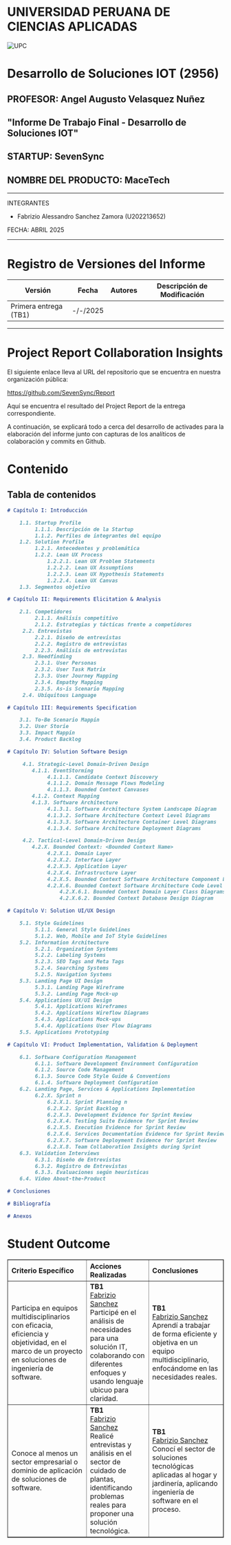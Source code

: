 # UNIVERSIDAD PERUANA DE CIENCIAS APLICADAS

![UPC](assets/UPC_logo_transparente.png)

# Desarrollo de Soluciones IOT (2956)

## PROFESOR: Angel Augusto Velasquez Nuñez

## "Informe De Trabajo Final - Desarrollo de Soluciones IOT"

## STARTUP: SevenSync

## NOMBRE DEL PRODUCTO: MaceTech

---

INTEGRANTES

- Fabrizio Alessandro Sanchez Zamora (U202213652)

FECHA: ABRIL 2025

---

# Registro de Versiones del Informe

| Versión               | Fecha    | Autores | Descripción de Modificación |
| --------------------- | -------- | ------- | --------------------------- |
| Primera entrega (TB1) | -/-/2025 |         |                             |

---

# Project Report Collaboration Insights

El siguiente enlace lleva al URL del repositorio que se encuentra en nuestra
organización pública:

https://github.com/SevenSync/Report

Aquí se encuentra el resultado del Project Report de la entrega correspondiente.

A continuación, se explicará todo a cerca del desarrollo de activades para la
elaboración del informe junto con capturas de los analíticos de colaboración y commits en Github.

# Contenido

## Tabla de contenidos

```markdown
# Capítulo I: Introducción

    1.1. Startup Profile
         1.1.1. Descripción de la Startup
         1.1.2. Perfiles de integrantes del equipo
    1.2. Solution Profile
         1.2.1. Antecedentes y problemática
         1.2.2. Lean UX Process
        	 1.2.2.1. Lean UX Problem Statements
        	 1.2.2.2. Lean UX Assumptions
        	 1.2.2.3. Lean UX Hypothesis Statements
        	 1.2.2.4. Lean UX Canvas
    1.3. Segmentos objetivo

# Capítulo II: Requirements Elicitation & Analysis

    2.1. Competidores
         2.1.1. Análisis competitivo
         2.1.2. Estrategias y tácticas frente a competidores
     2.2. Entrevistas
         2.2.1. Diseño de entrevistas
         2.2.2. Registro de entrevistas
         2.2.3. Análisis de entrevistas
     2.3. Needfinding
         2.3.1. User Personas
         2.3.2. User Task Matrix
         2.3.3. User Journey Mapping
         2.3.4. Empathy Mapping
         2.3.5. As-is Scenario Mapping
     2.4. Ubiquitous Language

# Capítulo III: Requirements Specification

    3.1. To-Be Scenario Mappin
    3.2. User Storie
    3.3. Impact Mappin
    3.4. Product Backlog

# Capítulo IV: Solution Software Design

     4.1. Strategic-Level Domain-Driven Design
        4.1.1. EventStorming
        	 4.1.1.1. Candidate Context Discovery
        	 4.1.1.2. Domain Message Flows Modeling
        	 4.1.1.3. Bounded Context Canvases
        4.1.2. Context Mapping
        4.1.3. Software Architecture
        	 4.1.3.1. Software Architecture System Landscape Diagram
        	 4.1.3.2. Software Architecture Context Level Diagrams
        	 4.1.3.3. Software Architecture Container Level Diagrams
        	 4.1.3.4. Software Architecture Deployment Diagrams

     4.2. Tactical-Level Domain-Driven Design
        4.2.X. Bounded Context: <Bounded Context Name>
        	 4.2.X.1. Domain Layer
        	 4.2.X.2. Interface Layer
        	 4.2.X.3. Application Layer
        	 4.2.X.4. Infrastructure Layer
        	 4.2.X.5. Bounded Context Software Architecture Component Level Diagrams
        	 4.2.X.6. Bounded Context Software Architecture Code Level Diagrams
        		 4.2.X.6.1. Bounded Context Domain Layer Class Diagrams
        		 4.2.X.6.2. Bounded Context Database Design Diagram

# Capítulo V: Solution UI/UX Design

    5.1. Style Guidelines
         5.1.1. General Style Guidelines
         5.1.2. Web, Mobile and IoT Style Guidelines
    5.2. Information Architecture
         5.2.1. Organization Systems
         5.2.2. Labeling Systems
         5.2.3. SEO Tags and Meta Tags
         5.2.4. Searching Systems
         5.2.5. Navigation Systems
    5.3. Landing Page UI Design
         5.3.1. Landing Page Wireframe
         5.3.2. Landing Page Mock-up
    5.4. Applications UX/UI Design
         5.4.1. Applications Wireframes
         5.4.2. Applications Wireflow Diagrams
         5.4.3. Applications Mock-ups
         5.4.4. Applications User Flow Diagrams
    5.5. Applications Prototyping

# Capítulo VI: Product Implementation, Validation & Deployment

    6.1. Software Configuration Management
         6.1.1. Software Development Environment Configuration
         6.1.2. Source Code Management
         6.1.3. Source Code Style Guide & Conventions
         6.1.4. Software Deployment Configuration
    6.2. Landing Page, Services & Applications Implementation
         6.2.X. Sprint n
        	 6.2.X.1. Sprint Planning n
        	 6.2.X.2. Sprint Backlog n
        	 6.2.X.3. Development Evidence for Sprint Review
        	 6.2.X.4. Testing Suite Evidence for Sprint Review
        	 6.2.X.5. Execution Evidence for Sprint Review
        	 6.2.X.6. Services Documentation Evidence for Sprint Review
        	 6.2.X.7. Software Deployment Evidence for Sprint Review
        	 6.2.X.8. Team Collaboration Insights during Sprint
    6.3. Validation Interviews
         6.3.1. Diseño de Entrevistas
         6.3.2. Registro de Entrevistas
         6.3.3. Evaluaciones según heurísticas
    6.4. Video About-the-Product

# Conclusiones

# Bibliografía

# Anexos
```

# Student Outcome

<table border="1" style="width:100%; text-align:left;">
  <thead>
    <tr>
      <th>Criterio Específico</th>
      <th>Acciones Realizadas</th>
      <th>Conclusiones</th>
    </tr>
  </thead>
  <tbody>
    <tr>
      <td>
      Participa en equipos multidisciplinarios con eficacia, eficiencia y objetividad, en el marco de un proyecto en soluciones de ingeniería de software.
      </td>
      <td>
      <b> TB1</b><br>
      <u> Fabrizio Sanchez </u>        <br>
      Participé en el análisis de necesidades para una solución IT, colaborando con diferentes enfoques y usando lenguaje ubicuo para claridad.</td>
      <td>
      <b> TB1</b><br>
      <u> Fabrizio Sanchez </u>        <br>
      Aprendí a trabajar de forma eficiente y objetiva en un equipo multidisciplinario, enfocándome en las necesidades reales.</td>
    </tr>
    <tr>
      <td>Conoce al menos un sector empresarial o dominio de aplicación de soluciones de software.</td>
      <td>
      <b> TB1</b><br>
      <u> Fabrizio Sanchez </u>        <br>  
      Realicé entrevistas y análisis en el sector de cuidado de plantas, identificando problemas reales para proponer una solución tecnológica.</td>
      <td>
      <b> TB1</b><br>
      <u> Fabrizio Sanchez </u>        <br>
      Conocí el sector de soluciones tecnológicas aplicadas al hogar y jardinería, aplicando ingeniería de software en el proceso.</td>
    </tr>
  </tbody>
</table>
